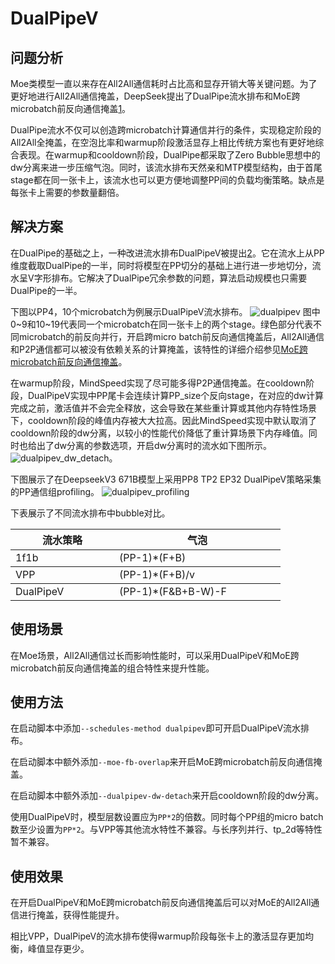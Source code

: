 # DualPipeV

## 问题分析

Moe类模型一直以来存在All2All通信耗时占比高和显存开销大等关键问题。为了更好地进行All2All通信掩盖，DeepSeek提出了DualPipe流水排布和MoE跨microbatch前反向通信掩盖[1](https://github.com/deepseek-ai/DualPipe)。

DualPipe流水不仅可以创造跨microbatch计算通信并行的条件，实现稳定阶段的All2All全掩盖，在空泡比率和warmup阶段激活显存上相比传统方案也有更好地综合表现。在warmup和cooldown阶段，DualPipe都采取了Zero Bubble思想中的dw分离来进一步压缩气泡。同时，该流水排布天然亲和MTP模型结构，由于首尾stage都在同一张卡上，该流水也可以更方便地调整PP间的负载均衡策略。缺点是每张卡上需要的参数量翻倍。


## 解决方案

在DualPipe的基础之上，一种改进流水排布DualPipeV被提出[2](https://zhuanlan.zhihu.com/p/26915547331)。它在流水上从PP维度截取DualPipe的一半，同时将模型在PP切分的基础上进行进一步地切分，流水呈V字形排布。它解决了DualPipe冗余参数的问题，算法启动规模也只需要DualPipe的一半。

下图以PP4，10个microbatch为例展示DualPipeV流水排布。
![dualpipev](../../sources/images/dualpipev.png)
图中0~9和10~19代表同一个microbatch在同一张卡上的两个stage。绿色部分代表不同microbatch的前反向并行，开启跨micro batch前反向通信掩盖后，All2All通信和P2P通信都可以被没有依赖关系的计算掩盖，该特性的详细介绍参见[MoE跨microbatch前反向通信掩盖](megatron_moe/megatron-moe-fb-overlap.md)。

在warmup阶段，MindSpeed实现了尽可能多得P2P通信掩盖。在cooldown阶段，DualPipeV实现中PP尾卡会连续计算PP_size个反向stage，在对应的dw计算完成之前，激活值并不会完全释放，这会导致在某些重计算或其他内存特性场景下，cooldown阶段的峰值内存被大大拉高。因此MindSpeed实现中默认取消了cooldown阶段的dw分离，以较小的性能代价降低了重计算场景下内存峰值。同时也给出了dw分离的参数选项，开启dw分离时的流水如下图所示。
![dualpipev_dw_detach](../../sources/images/dualpipev_dw_detach.png)。

下图展示了在DeepseekV3 671B模型上采用PP8 TP2 EP32 DualPipeV策略采集的PP通信组profiling。
![dualpipev_profiling](../../sources/images/dualpipev_profiling.png)

下表展示了不同流水排布中bubble对比。
<table><thead>
  <tr>
    <th width='150'>流水策略</th>
    <th width='250'>气泡</th>
  </tr></thead>
<tbody>
  <tr>
    <td rowspan="5"> 1f1b </td>
    <td>(PP-1)*(F+B)</td>
  </tr>
<tbody>
  <tr>
    <td rowspan="5"> VPP </td>
    <td>(PP-1)*(F+B)/v</td>
  </tr>
<tbody>
  <tr>
    <td rowspan="5"> DualPipeV </td>
    <td>(PP-1)*(F&B+B-W)-F</td>
  </tr>
</table>

## 使用场景

在Moe场景，All2All通信过长而影响性能时，可以采用DualPipeV和MoE跨microbatch前反向通信掩盖的组合特性来提升性能。

## 使用方法
在启动脚本中添加`--schedules-method dualpipev`即可开启DualPipeV流水排布。

在启动脚本中额外添加`--moe-fb-overlap`来开启MoE跨microbatch前反向通信掩盖。

在启动脚本中额外添加`--dualpipev-dw-detach`来开启cooldown阶段的dw分离。

使用DualPipeV时，模型层数设置应为`PP*2`的倍数。同时每个PP组的micro batch数至少设置为`PP*2`。与VPP等其他流水特性不兼容。与长序列并行、tp_2d等特性暂不兼容。


## 使用效果

在开启DualPipeV和MoE跨microbatch前反向通信掩盖后可以对MoE的All2All通信进行掩盖，获得性能提升。

相比VPP，DualPipeV的流水排布使得warmup阶段每张卡上的激活显存更加均衡，峰值显存更少。
